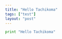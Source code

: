 ```yaml
---
title: "Hello Tachikoma"
tags: ["test"]
layout: "post"
---
```


```python
print "Hello Tachikoma"
```
